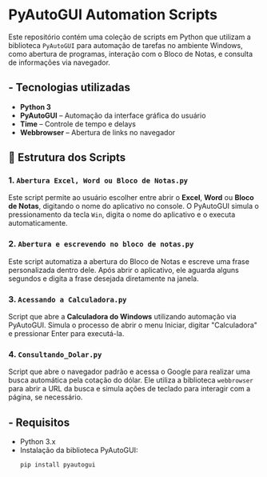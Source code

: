 # PyAutoGUI Automation Scripts

Este repositório contém uma coleção de scripts em Python que utilizam a biblioteca `PyAutoGUI` para automação de tarefas no ambiente Windows, como abertura de programas, interação com o Bloco de Notas, e consulta de informações via navegador.

## - Tecnologias utilizadas

- **Python 3**
- **PyAutoGUI** – Automação da interface gráfica do usuário
- **Time** – Controle de tempo e delays
- **Webbrowser** – Abertura de links no navegador

## 📁 Estrutura dos Scripts

### 1. `Abertura Excel, Word ou Bloco de Notas.py`

Este script permite ao usuário escolher entre abrir o **Excel**, **Word** ou **Bloco de Notas**, digitando o nome do aplicativo no console. O PyAutoGUI simula o pressionamento da tecla `Win`, digita o nome do aplicativo e o executa automaticamente.

### 2. `Abertura e escrevendo no bloco de notas.py`

Este script automatiza a abertura do Bloco de Notas e escreve uma frase personalizada dentro dele. Após abrir o aplicativo, ele aguarda alguns segundos e digita a frase desejada diretamente na janela.

### 3. `Acessando a Calculadora.py`

Script que abre a **Calculadora do Windows** utilizando automação via PyAutoGUI. Simula o processo de abrir o menu Iniciar, digitar "Calculadora" e pressionar Enter para executá-la.

### 4. `Consultando_Dolar.py`

Script que abre o navegador padrão e acessa o Google para realizar uma busca automática pela cotação do dólar. Ele utiliza a biblioteca `webbrowser` para abrir a URL da busca e simula ações de teclado para interagir com a página, se necessário.

## - Requisitos

- Python 3.x
- Instalação da biblioteca PyAutoGUI:
  ```bash
  pip install pyautogui
